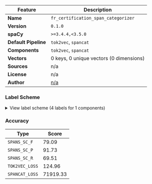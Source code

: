 | Feature | Description |
| --- | --- |
| **Name** | `fr_certification_span_categorizer` |
| **Version** | `0.1.0` |
| **spaCy** | `>=3.4.4,<3.5.0` |
| **Default Pipeline** | `tok2vec`, `spancat` |
| **Components** | `tok2vec`, `spancat` |
| **Vectors** | 0 keys, 0 unique vectors (0 dimensions) |
| **Sources** | n/a |
| **License** | n/a |
| **Author** | [n/a]() |

### Label Scheme

<details>

<summary>View label scheme (4 labels for 1 components)</summary>

| Component | Labels |
| --- | --- |
| **`spancat`** | `DATE`, `CERTIFICATE`, `ORG`, `LOC` |

</details>

### Accuracy

| Type | Score |
| --- | --- |
| `SPANS_SC_F` | 79.09 |
| `SPANS_SC_P` | 91.73 |
| `SPANS_SC_R` | 69.51 |
| `TOK2VEC_LOSS` | 124.96 |
| `SPANCAT_LOSS` | 71919.33 |